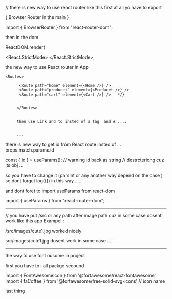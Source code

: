 // there is new way to use react router like this first at all yo have to export 

{ Browser Router in the main } 

import { BrowserRouter } from "react-router-dom";

then in the dom 

ReactDOM.render(

  <React.StrictMode>
    <BrowserRouter>
      <App />
    </BrowserRouter>
  </React.StrictMode>,
  
  the new way to use React router in App 

    <Routes>
        
          <Route path="home" element={<Home />} />
          <Route path="producet" element={<Producet />} />
          <Route path="cart" element={<Cart />} />   */}

       
         </Routes>  


         then use Link and to insted of a tag  and # ....  


         --- 


  there is new way to get id from React route insted of  ...   props.match.params.id 

  const { id } = useParams(); // warning id back as string //  destrcteriong cuz its obj ... 

  so you have to change it (parsInt or any another way depend on the case ) so dont forget log({}) in this way ...... 
 
  and dont foret to import useParams from react-dom 

   import { useParams } from "react-router-dom"; 

   ---       


  // you have put /src or any path after image path cuz in some case dosent work like this app Exampel :  

   /src/images/cute1.jpg  worked nicely 

   src/images/cute1.jpg   dosent work in some case .... 

--- 

 the way to use font ousome in project 

 first you have to i all packge 
 secound 

 import { FontAwesomeIcon } from '@fortawesome/react-fontawesome'
import { faCoffee } from '@fortawesome/free-solid-svg-icons' // icon name 

last thing 
           <FontAwesomeIcon icon={faCoffee} >  </FontAwesomeIcon>

 
